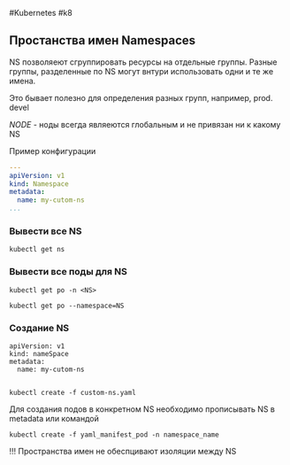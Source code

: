 #Kubernetes #k8 
## Простанства имен Namespaces

NS позволяеют сгруппировать ресурсы на отдельные группы. Разные группы, разделенные по NS могут внтури использовать одни и те же имена.

Это бывает полезно для определения разных групп, например, prod. devel

*NODE* - ноды всегда являеются глобальным и не привязан ни к какому NS

Пример конфигурации
```yaml
---
apiVersion: v1
kind: Namespace
metadata:
  name: my-cutom-ns
...
```

### Вывести все NS

```
kubectl get ns
```

### Вывести все поды для NS

```
kubectl get po -n <NS>

kubectl get po --namespace=NS
```

### Создание NS

```
apiVersion: v1
kind: nameSpace
metadata:
  name: my-cutom-ns


kubectl create -f custom-ns.yaml
```


Для создания подов в конкретном NS необходимо прописывать NS в metadata или командой

```
kubectl create -f yaml_manifest_pod -n namespace_name
```

!!! Пространства имен не обеспцивают изоляции между NS